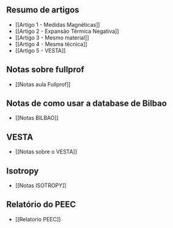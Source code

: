## Resumo de artigos
- [[Artigo 1 - Medidas Magnéticas]]
- [[Artigo 2 - Expansão Térmica Negativa]]
- [[Artigo 3 - Mesmo material]]
- [[Artigo 4 - Mesma técnica]]
- [[Artigo 5 - VESTA]]

## Notas sobre fullprof
- [[Notas aula Fullprof]]

## Notas de como usar a database de Bilbao
- [[Notas BILBAO]]

## VESTA
- [[Notas sobre o VESTA]]

## Isotropy
- [[Notas ISOTROPY]]

## Relatório do PEEC
- [[Relatorio PEEC]]